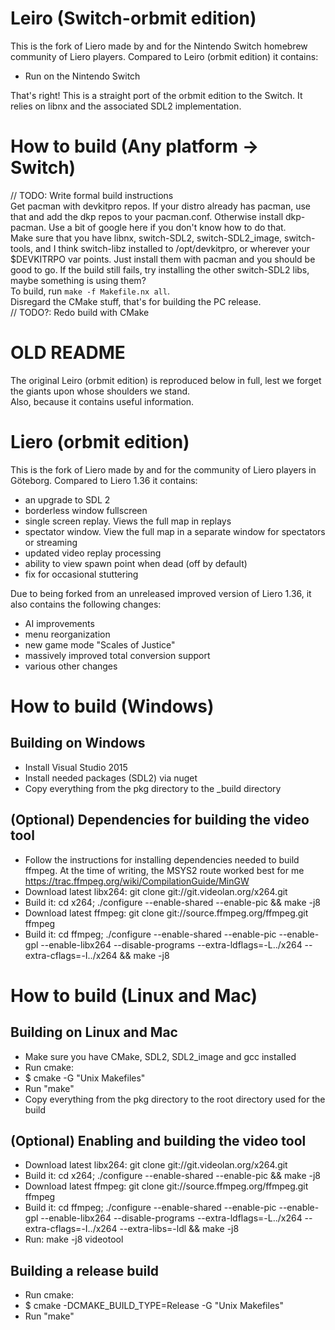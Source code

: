 Leiro (Switch-orbmit edition)
=============================

This is the fork of Liero made by and for the Nintendo Switch homebrew community
of Liero players. Compared to Leiro (orbmit edition) it contains:
- Run on the Nintendo Switch

That's right! This is a straight port of the orbmit edition to the Switch. It relies
on libnx and the associated SDL2 implementation.

How to build (Any platform -> Switch)
=====================================

// TODO: Write formal build instructions  
Get pacman with devkitpro repos. If your distro already has pacman, use that and add the dkp repos
to your pacman.conf. Otherwise install dkp-pacman. Use a bit of google here if you don't know how
to do that.  
Make sure that you have libnx, switch-SDL2, switch-SDL2_image, switch-tools, and I think switch-libz
installed to /opt/devkitpro, or wherever your $DEVKITRPO var points. Just install them with pacman
and you should be good to go. If the build still fails, try installing the other switch-SDL2 libs,
maybe something is using them?  
To build, run `make -f Makefile.nx all`.  
Disregard the CMake stuff, that's for building the PC release.  
// TODO?: Redo build with CMake

OLD README
==========

The original Leiro (orbmit edition) is reproduced below in full, lest we forget
the giants upon whose shoulders we stand.  
Also, because it contains useful information.

Liero (orbmit edition)
========================

This is the fork of Liero made by and for the community of Liero players in
Göteborg. Compared to Liero 1.36 it contains:
- an upgrade to SDL 2
- borderless window fullscreen
- single screen replay. Views the full map in replays
- spectator window. View the full map in a separate window for spectators or streaming
- updated video replay processing
- ability to view spawn point when dead (off by default)
- fix for occasional stuttering

Due to being forked from an unreleased improved version of Liero 1.36, it also
contains the following changes:
- AI improvements
- menu reorganization
- new game mode "Scales of Justice"
- massively improved total conversion support
- various other changes

How to build (Windows)
======================

Building on Windows
-----------------------
* Install Visual Studio 2015
* Install needed packages (SDL2) via nuget
* Copy everything from the pkg directory to the _build directory

(Optional) Dependencies for building the video tool
-----------------------
* Follow the instructions for installing dependencies needed to build ffmpeg. At the time of writing, the MSYS2 route worked best for me https://trac.ffmpeg.org/wiki/CompilationGuide/MinGW
* Download latest libx264: git clone git://git.videolan.org/x264.git
* Build it: cd x264; ./configure --enable-shared --enable-pic && make -j8
* Download latest ffmpeg: git clone git://source.ffmpeg.org/ffmpeg.git ffmpeg
* Build it: cd ffmpeg; ./configure --enable-shared --enable-pic --enable-gpl --enable-libx264 --disable-programs --extra-ldflags=-L../x264 --extra-cflags=-I../x264 && make -j8

How to build (Linux and Mac)
============================

Building on Linux and Mac
-------------------------
* Make sure you have CMake, SDL2, SDL2_image and gcc installed
* Run cmake:
* $ cmake -G "Unix Makefiles"
* Run "make"
* Copy everything from the pkg directory to the root directory used for the build

(Optional) Enabling and building the video tool
-------------------------------
* Download latest libx264: git clone git://git.videolan.org/x264.git
* Build it: cd x264; ./configure --enable-shared --enable-pic && make -j8
* Download latest ffmpeg: git clone git://source.ffmpeg.org/ffmpeg.git ffmpeg
* Build it: cd ffmpeg; ./configure --enable-shared --enable-pic --enable-gpl --enable-libx264 --disable-programs --extra-ldflags=-L../x264 --extra-cflags=-I../x264 --extra-libs=-ldl && make -j8
* Run: make -j8 videotool

Building a release build
---------------------
* Run cmake:
* $ cmake -DCMAKE_BUILD_TYPE=Release -G "Unix Makefiles"
* Run "make"
